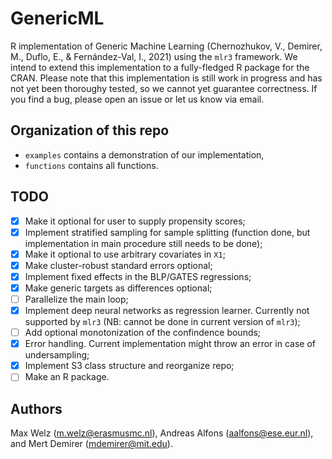 # GenericML
R implementation of Generic Machine Learning (Chernozhukov, V., Demirer, M., Duflo, E., &amp; Fernández-Val, I., 2021) using the `mlr3` framework. We intend to extend this implementation to a fully-fledged R package for the CRAN. Please note that this implementation is still work in progress and has not yet been thoroughy tested, so we cannot yet guarantee correctness. If you find a bug, please open an issue or let us know via email.


## Organization of this repo

* `examples` contains a demonstration of our implementation,
* `functions` contains all functions.

## TODO

- [x] Make it optional for user to supply propensity scores;
- [x] Implement stratified sampling for sample splitting (function done, but implementation in main procedure still needs to be done);
- [x] Make it optional to use arbitrary covariates in `X1`;
- [x] Make cluster-robust standard errors optional;
- [x] Implement fixed effects in the BLP/GATES regressions;
- [x] Make generic targets as differences optional;
- [ ] Parallelize the main loop;
- [x] Implement deep neural networks as regression learner. Currently not supported by `mlr3` (NB: cannot be done in current version of `mlr3`);
- [ ] Add optional monotonization of the confindence bounds;
- [x] Error handling. Current implementation might throw an error in case of undersampling;
- [x] Implement S3 class structure and reorganize repo;
- [ ] Make an R package.

## Authors
Max Welz (m.welz@erasmusmc.nl), Andreas Alfons (aalfons@ese.eur.nl), and Mert Demirer (mdemirer@mit.edu).
